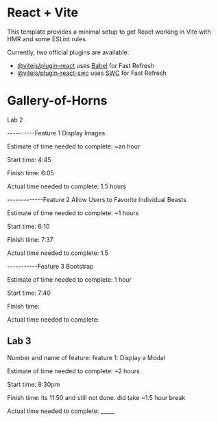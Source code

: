 # React + Vite

This template provides a minimal setup to get React working in Vite with HMR and some ESLint rules.

Currently, two official plugins are available:

- [@vitejs/plugin-react](https://github.com/vitejs/vite-plugin-react/blob/main/packages/plugin-react/README.md) uses [Babel](https://babeljs.io/) for Fast Refresh
- [@vitejs/plugin-react-swc](https://github.com/vitejs/vite-plugin-react-swc) uses [SWC](https://swc.rs/) for Fast Refresh

<!-- lab 1 for 301 help from ChatGPT and inclass demo -->
# Gallery-of-Horns
Lab 2

----------Feature 1 Display Images

Estimate of time needed to complete: ~an hour

Start time: 4:45

Finish time: 6:05

Actual time needed to complete: 1.5 hours

-------------Feature 2 Allow Users to Favorite Individual Beasts

Estimate of time needed to complete: ~1 hours

Start time: 6:10

Finish time: 7:37

Actual time needed to complete: 1.5

-----------Feature 3 Bootstrap

Estimate of time needed to complete: 1 hour

Start time: 7:40

Finish time: 

Actual time needed to complete:

## Lab 3

Number and name of feature: feature 1: Display a Modal

Estimate of time needed to complete: ~2 hours

Start time: 8:30pm

Finish time: its 11:50 and still not done. did take ~1.5 hour break

Actual time needed to complete: _____
